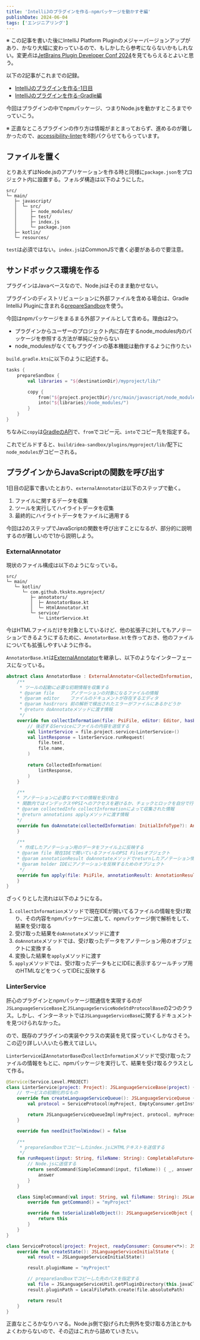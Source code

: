 ```yaml
---
title: 'IntelliJのプラグインを作る-npmパッケージを動かすぞ編'
publishDate: 2024-06-04
tags: ['エンジニアリング']
---
```


※ この記事を書いた後にIntelliJ Platform Pluginのメジャーバージョンアップがあり、かなり大幅に変わっているので、もしかしたら参考にならないかもしれない。変更点は[JetBrains Plugin Developer Conf 2024](https://www.youtube.com/live/nsEGDXvnsa4?si=6aWGnx_6Deood7_C&t=1089)を見てもらえるとよいと思う。

以下の2記事がこれまでの記録。

*   [IntelliJのプラグインを作る-1日目](/blog/intellijのプラグインを作る-1日目/)
*   [IntelliJのプラグインを作る-Gradle編](/blog/intellijのプラグインを作る-Gradle編/)

今回はプラグインの中でnpmパッケージ、つまりNode.jsを動かすところまでやっていこう。

※ 正直なところプラグインの作り方は情報がまとまっておらず、進めるのが難しかったので、[accessibility-linter](https://github.com/pixelpark/accessibility-linter)を8割パクらせてもらっています。

## ファイルを置く

とりあえずはNode.jsのアプリケーションを作る時と同様に`package.json`をプロジェクト内に設置する。フォルダ構造は以下のようにした。

```
src/
└─ main/
   ├─ javascript/
   │  └─ src/
   │     ├─ node_modules/
   │     ├─ test/
   │     ├─ index.js
   │     └─ package.json
   ├─ kotlin/
   └─ resources/
```

`test`は必須ではない。`index.js`はCommonJSで書く必要があるので要注意。

## サンドボックス環境を作る

プラグインはJavaベースなので、Node.jsはそのまま動かせない。

プラグインのディストリビューションに外部ファイルを含める場合は、Gradle IntelliJ Pluginに含まれる[prepareSandbox](https://plugins.jetbrains.com/docs/intellij/tools-gradle-intellij-plugin.html#tasks-preparesandbox)を使う。

今回はnpmパッケージをまるまる外部ファイルとして含める。理由は2つ。

*   プラグインからユーザーのプロジェクト内に存在するnode_modules内のパッケージを参照する方法が単純に分からない
*   node_modulesがなくてもプラグインの基本機能は動作するように作りたい

`build.gradle.kts`に以下のように記述する。

```kts
tasks {
    prepareSandbox {
        val libraries = "${destinationDir}/myproject/lib/"

        copy {
            from("${project.projectDir}/src/main/javascript/node_modules")
            into("${libraries}/node_modules/")
        }
    }
}
```

ちなみに`copy`は[GradleのAPI](https://docs.gradle.org/current/dsl/org.gradle.api.tasks.Copy.html)で、`from`でコピー元、`into`でコピー先を指定する。

これでビルドすると、`build/idea-sandbox/plugins/myproject/lib/`配下に`node_modules`がコピーされる。

## プラグインからJavaScriptの関数を呼び出す

1日目の記事で書いたとおり、`externalAnnotator`は以下のステップで動く。

1.  ファイルに関するデータを収集
1.  ツールを実行してハイライトデータを収集 
1.  最終的にハイライトデータをファイルに適用する

今回は2のステップでJavaScriptの関数を呼び出すことになるが、部分的に説明するのが難しいので1から説明しよう。

### ExternalAnnotator

現状のファイル構成は以下のようになっている。

```
src/
└─ main/
   └─ kotlin/
      └─ com.github.tkskto.myproject/
         ├─ annotators/
         │  ├─ AnnotatorBase.kt
         │  └─ HtmlAnnotator.kt
         └─ service/
            └─ LinterService.kt
```

今はHTMLファイルだけを対象としているけど、他の拡張子に対してもアノテーションできるようにするために、`AnnotatorBase.kt`を作っておき、他のファイルについても拡張しやすいように作る。

`AnnotatorBase.kt`は[ExternalAnnotator](https://github.com/JetBrains/intellij-community/blob/master/platform/analysis-api/src/com/intellij/lang/annotation/ExternalAnnotator.java)を継承し、以下のようなインターフェースになっている。

```kt
abstract class AnnotatorBase : ExternalAnnotator<CollectedInformation, List<CustomAnnotation>>() {
    /**
     * ツールの起動に必要な初期情報を収集する
     * @param file      アノテーションの対象になるファイルの情報
     * @param editor    ファイルのドキュメントが存在するエディタ
     * @param hasErrors 前の解析で検出されたエラーがファイルにあるかどうか
     * @return doAnnotateメソッドに渡す情報
     */
    override fun collectInformation(file: PsiFile, editor: Editor, hasErrors: Boolean): InitialInfoType {
        // 後述するServiceにファイルの内容を送信する
        val linterService = file.project.service<LinterService>()
        val lintResponse = linterService.runRequest(
            file.text,
            file.name,
        )
        
        return CollectedInformation(
            lintResponse,
        )
    }

    /**
    * アノテーションに必要なすべての情報を受け取る
    * 関数内ではインデックスやPSIへのアクセスを避けるか、チェックとロックを自分で行う必要がある
    * @param collectedInfo collectInformationによって収集された情報
    * @return annotations applyメソッドに渡す情報
    */
    override fun doAnnotate(collectedInformation: InitialInfoType?): AnnotationResultType {
    }

    /**
     * 作成したアノテーション用のデータをファイル上に反映する
    * @param file 現在IDEで開いているファイルのPSI Filesオブジェクト
    * @param annotationResult doAnnotateメソッドでreturnしたアノテーション情報のリスト
    * @param holder IDEにアノテーションを反映するためのオブジェクト
     */
    override fun apply(file: PsiFile, annotationResult: AnnotationResultType, holder: AnnotationHolder) {
    }
}
```

ざっくりとした流れは以下のようになる。

1.  `collectInformation`メソッドで現在IDEが開いてるファイルの情報を受け取り、その内容をnpmパッケージに渡して、npmパッケージ側で解析をして、結果を受け取る
1.  受け取った結果を`doAnnotate`メソッドに渡す
1.  `doAnnotate`メソッドでは、受け取ったデータをアノテーション用のオブジェクトに変換する
1.  変換した結果を`apply`メソッドに渡す
1.  `apply`メソッドでは、受け取ったデータもとにIDEに表示するツールチップ用のHTMLなどをつくってIDEに反映する

### LinterService

肝心のプラグインとnpmパッケージ間通信を実現するのが`JSLanguageServiceBase`と`JSLanguageServiceNodeStdProtocolBase`の2つのクラス。しかし、インターネットでは`JSLanguageServiceBase`に関するドキュメントを見つけられなかった。

ので、既存のプラグインの実装やクラスの実装を見て探っていくしかなさそう。この辺り詳しい人いたら教えてほしい。

`LinterService`は`AnnotatorBase`の`collectInformation`メソッドで受け取ったファイルの情報をもとに、npmパッケージを実行して、結果を受け取るクラスとして作る。

```kt
@Service(Service.Level.PROJECT)
class LinterService(project: Project): JSLanguageServiceBase(project) {
    // サービスの初期化的なもの
    override fun createLanguageServiceQueue(): JSLanguageServiceQueue {
        val protocol = ServiceProtocol(myProject, EmptyConsumer.getInstance<Any>())

        return JSLanguageServiceQueueImpl(myProject, protocol, myProcessConnector, myDefaultReporter, JSLanguageServiceDefaultCacheData())
    }

    override fun needInitToolWindow() = false

    /**
     * prepareSandboxでコピーしたindex.jsにHTMLテキストを送信する
     */
    fun runRequest(input: String, fileName: String): CompletableFuture<JSLanguageServiceAnswer?>? {
        // Node.jsに送信する
        return sendCommand(SimpleCommand(input, fileName)) { _, answer ->
            answer
        }
    }

    class SimpleCommand(val input: String, val fileName: String): JSLanguageServiceSimpleCommand, JSLanguageServiceObject {
        override fun getCommand() = "myProject"

        override fun toSerializableObject(): JSLanguageServiceObject {
            return this
        }
    }
}

class ServiceProtocol(project: Project, readyConsumer: Consumer<*>): JSLanguageServiceNodeStdProtocolBase(project, readyConsumer) {
    override fun createState(): JSLanguageServiceInitialState {
        val result = JSLanguageServiceInitialState()

        result.pluginName = "myProject"

        // prepareSandboxでコピーした先のパスを指定する
        val file = JSLanguageServiceUtil.getPluginDirectory(this.javaClass, "lib/index.js")
        result.pluginPath = LocalFilePath.create(file.absolutePath)

        return result
    }
}
```

正直なところかなりハマる。Node.js側で投げられた例外を受け取る方法とかもよくわからないので、その辺はこれから詰めていきたい。
